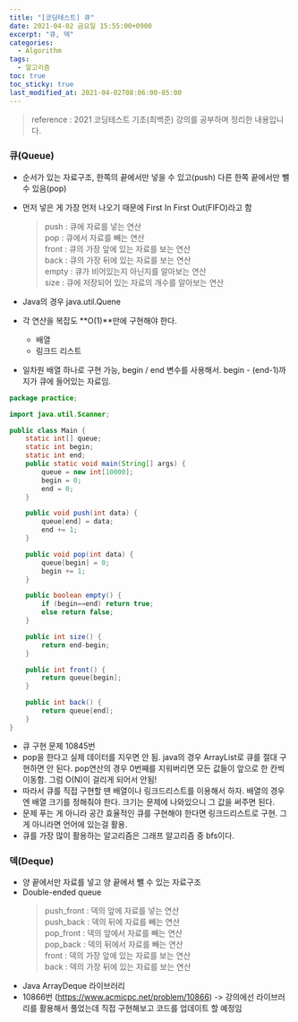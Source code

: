 ```yaml
---
title: "[코딩테스트] 큐"
date: 2021-04-02 금요일 15:55:00+0900
excerpt: "큐, 덱"
categories:
  - Algorithm
tags:
  - 알고리즘
toc: true
toc_sticky: true
last_modified_at: 2021-04-02T08:06:00-05:00
---
```


> reference : 2021 코딩테스트 기초(최백준) 강의를 공부하며 정리한 내용입니다.

### 큐(Queue)

- 순서가 있는 자료구조, 한쪽의 끝에서만 넣을 수 있고(push) 다른 한쪽 끝에서만 뺄 수 있음(pop)
- 먼저 넣은 게 가장 먼저 나오기 때문에 First In First Out(FIFO)라고 함

  > push : 큐에 자료를 넣는 연산  
  > pop : 큐에서 자료를 빼는 연산  
  > front : 큐의 가장 앞에 있는 자료를 보는 연산  
  > back : 큐의 가장 뒤에 있는 자료를 보는 연산  
  > empty : 큐가 비어있는지 아닌지를 알아보는 연산  
  > size : 큐에 저장되어 있는 자료의 개수를 알아보는 연산

- Java의 경우 java.util.Quene
- 각 연산을 복잡도 **O(1)**만에 구현해야 한다.
  - 배열
  - 링크드 리스트
- 일차원 배열 하나로 구현 가능, begin / end 변수를 사용해서. begin - (end-1)까지가 큐에 들어있는 자료임.

```java
package practice;

import java.util.Scanner;

public class Main {
	static int[] queue;
	static int begin;
	static int end;
	public static void main(String[] args) {
		queue = new int[10000];
		begin = 0;
		end = 0;
	}

	public void push(int data) {
		queue[end] = data;
		end += 1;
	}

	public void pop(int data) {
		queue[begin] = 0;
		begin += 1;
	}

	public boolean empty() {
		if (begin==end) return true;
		else return false;
	}

	public int size() {
		return end-begin;
	}

	public int front() {
		return queue[begin];
	}

	public int back() {
		return queue[end];
	}
}

```

- 큐 구현 문제 10845번
- pop을 한다고 실제 데이터를 지우면 안 됨. java의 경우 ArrayList로 큐를 절대 구현하면 안 된다. pop연산의 경우 0번째를 지워버리면 모든 값들이 앞으로 한 칸씩 이동함. 그럼 O(N)이 걸리게 되어서 안됨!
- 따라서 큐를 직접 구현할 땐 배열이나 링크드리스트를 이용해서 하자. 배열의 경우엔 배열 크기를 정해줘야 한다. 크기는 문제에 나와있으니 그 값을 써주면 된다.
- 문제 푸는 게 아니라 공간 효율적인 큐를 구현해야 한다면 링크드리스트로 구현. 그게 아니라면 언어에 있는걸 활용.
- 큐를 가장 많이 활용하는 알고리즘은 그래프 알고리즘 중 bfs이다.

### 덱(Deque)

- 양 끝에서만 자료를 넣고 양 끝에서 뺄 수 있는 자료구조
- Double-ended queue
  > push_front : 덱의 앞에 자료를 넣는 연산  
  > push_back : 덱의 뒤에 자료를 빼는 연산  
  > pop_front : 덱의 앞에서 자료를 빼는 연산  
  > pop_back : 덱의 뒤에서 자료를 빼는 연산  
  > front : 덱의 가장 앞에 있는 자료를 보는 연산  
  > back : 덱의 가장 뒤에 있는 자료를 보는 연산
- Java ArrayDeque 라이브러리
- 10866번 (https://www.acmicpc.net/problem/10866) -> 강의에선 라이브러리를 활용해서 풀었는데 직접 구현해보고 코드를 업데이트 할 예정임
